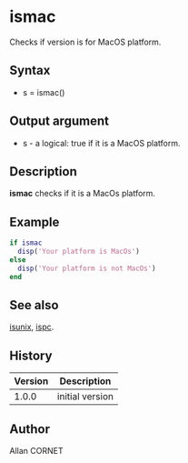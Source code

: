 

# ismac

Checks if version is for MacOS platform.

## Syntax

- s = ismac()

## Output argument

 - s - a logical: true if it is a MacOS platform.

## Description


  <p><b>ismac</b> checks if it is a MacOs platform.</p>


## Example

```matlab
if ismac
  disp('Your platform is MacOs')
else
  disp('Your platform is not MacOs')
end
```

## See also

[isunix](isunix.md), [ispc](ispc.md).
## History

|Version|Description|
|------|------|
|1.0.0|initial version|


## Author

Allan CORNET



